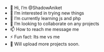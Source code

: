 - 👋 Hi, I’m @ShadowAniket
- 👀 I’m interested in trying new things
- 🌱 I’m currently learning js and php
- 💞️ I’m looking to collaborate on any projects
- 📫 How to reach me message me
- ⚡ Fun fact: Its me vs me
- 💞️ Will upload more projects soon.

<!---
ShadowAniket/ShadowAniket is a ✨ special ✨ repository because its `README.md` (this file) appears on your GitHub profile.
You can click the Preview link to take a look at your changes.
--->
